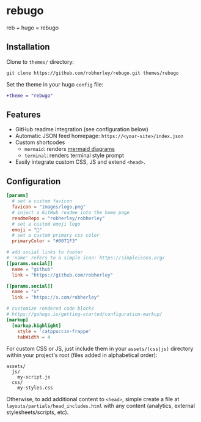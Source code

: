 # rebugo

reb + hugo = rebugo

## Installation

Clone to `themes/` directory:

```
git clone https://github.com/robherley/rebugo.git themes/rebugo
```

Set the theme in your hugo `config` file:

```diff
+theme = "rebugo"
```

## Features

- GitHub readme integration (see configuration below)
- Automatic JSON feed homepage: `https://<your-site>/index.json`
- Custom shortcodes
  - `mermaid`: renders [mermaid diagrams](https://mermaid.js.org/)
  - `terminal`: renders terminal style prompt
- Easily integrate custom CSS, JS and extend `<head>`.

## Configuration

```toml
[params]
  # set a custom favicon
  favicon = "images/logo.png"
  # inject a GitHub readme into the home page
  readmeRepo = "robherley/robherley"
  # set a custom emoji logo
  emoji = "💾"
  # set a custom primary css color
  primaryColor = "#0071F3"

# add social links to footer
# 'name' refers to a simple icon: https://simpleicons.org/
[[params.social]]
  name = "github"
  link = "https://github.com/robherley"

[[params.social]]
  name = "x"
  link = "https://x.com/robherley"

# customize rendered code blocks
# https://gohugo.io/getting-started/configuration-markup/
[markup]
  [markup.highlight]
    style = 'catppuccin-frappe'
    tabWidth = 4
```

For custom CSS or JS, just include them in your `assets/(css|js)` directory within your project's root (files added in alphabetical order):

```
assets/
  js/
    my-script.js
  css/
    my-styles.css
```

Otherwise, to add additional content to `<head>`, simple create a file at `layouts/partials/head_includes.html` with any content (analytics, external stylesheets/scripts, etc).
